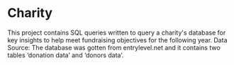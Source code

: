 # Charity
This project contains SQL queries written to query a charity's database for key insights to help meet fundraising objectives for the following year. Data Source: The database was gotten from entrylevel.net and it contains two tables ‘donation data’ and ‘donors data’.
